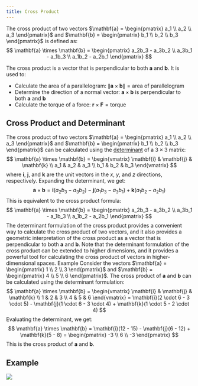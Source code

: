 ```yaml
---
title: Cross Product
---
```


The cross product of two vectors $\mathbf{a} = \begin{pmatrix} a_1 \\ a_2 \\ a_3 \end{pmatrix}$ and $\mathbf{b} = \begin{pmatrix} b_1 \\ b_2 \\ b_3 \end{pmatrix}$ is defined as:
$$
\mathbf{a} \times \mathbf{b} = \begin{pmatrix} a_2b_3 - a_3b_2 \\ a_3b_1 - a_1b_3 \\ a_1b_2 - a_2b_1 \end{pmatrix}
$$


The cross product is a vector that is perpendicular to both $\mathbf{a}$ and $\mathbf{b}$. It is used to:
- Calculate the area of a parallelogram: $\|\mathbf{a} \times \mathbf{b}\| = \text{area of parallelogram}$
- Determine the direction of a normal vector: $\mathbf{a} \times \mathbf{b}$ is perpendicular to both $\mathbf{a}$ and $\mathbf{b}$
- Calculate the torque of a force: $\mathbf{r} \times \mathbf{F} = \text{torque}$

## Cross Product and Determinant
The cross product of two vectors $\mathbf{a} = \begin{pmatrix} a_1 \\ a_2 \\ a_3 \end{pmatrix}$ and $\mathbf{b} = \begin{pmatrix} b_1 \\ b_2 \\ b_3 \end{pmatrix}$ can be calculated using the [determinant](/matrices-and-linear-transformations/determinant) of a $3 \times 3$ matrix:
$$
\mathbf{a} \times \mathbf{b} = \begin{vmatrix} \mathbf{i} & \mathbf{j} & \mathbf{k} \\ a_1 & a_2 & a_3 \\ b_1 & b_2 & b_3 \end{vmatrix}
$$
where $\mathbf{i}$, $\mathbf{j}$, and $\mathbf{k}$ are the unit vectors in the $x$, $y$, and $z$ directions, respectively.
Expanding the determinant, we get:
$$
\mathbf{a} \times \mathbf{b} = \mathbf{i}(a_2b_3 - a_3b_2) - \mathbf{j}(a_1b_3 - a_3b_1) + \mathbf{k}(a_1b_2 - a_2b_1)
$$
This is equivalent to the cross product formula:
$$
\mathbf{a} \times \mathbf{b} = \begin{pmatrix} a_2b_3 - a_3b_2 \\ a_3b_1 - a_1b_3 \\ a_1b_2 - a_2b_1 \end{pmatrix}
$$
The determinant formulation of the cross product provides a convenient way to calculate the cross product of two vectors, and it also provides a geometric interpretation of the cross product as a vector that is perpendicular to both $\mathbf{a}$ and $\mathbf{b}$.
Note that the determinant formulation of the cross product can be extended to higher dimensions, and it provides a powerful tool for calculating the cross product of vectors in higher-dimensional spaces.
Example
Consider the vectors $\mathbf{a} = \begin{pmatrix} 1 \\ 2 \\ 3 \end{pmatrix}$ and $\mathbf{b} = \begin{pmatrix} 4 \\ 5 \\ 6 \end{pmatrix}$. The cross product of $\mathbf{a}$ and $\mathbf{b}$ can be calculated using the determinant formulation:
$$
\mathbf{a} \times \mathbf{b} = \begin{vmatrix} \mathbf{i} & \mathbf{j} & \mathbf{k} \\ 1 & 2 & 3 \\ 4 & 5 & 6 \end{vmatrix} = \mathbf{i}(2 \cdot 6 - 3 \cdot 5) - \mathbf{j}(1 \cdot 6 - 3 \cdot 4) + \mathbf{k}(1 \cdot 5 - 2 \cdot 4)
$$
Evaluating the determinant, we get:
$$
\mathbf{a} \times \mathbf{b} = \mathbf{i}(12 - 15) - \mathbf{j}(6 - 12) + \mathbf{k}(5 - 8) = \begin{pmatrix} -3 \\ 6 \\ -3 \end{pmatrix}
$$
This is the cross product of $\mathbf{a}$ and $\mathbf{b}$.

## Example
![](../attachments/cleanshot-2025-03-25-at-1107542x.png)